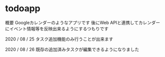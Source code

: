 # todoapp

概要
Googleカレンダーのようなアプリです
後にWeb APIと連携してカレンダーにイベント情報等を反映出来るようにするつもりです

2020 / 08 / 25
タスク追加機能のみ行うことが出来ます

2020 / 08 / 26
既存の追加済みタスクが編集できるようになりました
